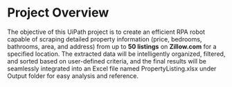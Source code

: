 # Project Overview

The objective of this UiPath project is to create an efficient RPA robot capable of scraping detailed property information (price, bedrooms, bathrooms, area, and address) from up to **50 listings** on **Zillow.com** for a specified location. 
The extracted data will be intelligently organized, filtered, and sorted based on user-defined criteria, and the final results will be seamlessly integrated into an Excel file named PropertyListing.xlsx 
 under Output folder for easy analysis and reference.
